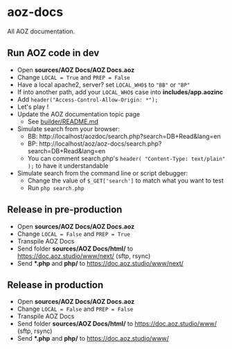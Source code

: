 # aoz-docs

All AOZ documentation.

## Run AOZ code in dev

- Open **sources/AOZ Docs/AOZ Docs.aoz**
- Change `LOCAL = True` and `PREP = False`
- Have a local apache2, server? set `LOCAL_WHO$` to `"BB"` or `"BP"`
- If into another path, add your `LOCAL_WHO$` case into **includes/app.aozinc**
- Add `header("Access-Control-Allow-Origin: *");`
- Let's play !
- Update the AOZ documentation topic page
  - See [builder/README.md]()
- Simulate search from your browser:
  - BB: http://localhost/aozdoc/search.php?search=DB+Read&lang=en
  - BP: http://localhost/aoz/aoz-docs/search.php?search=DB+Read&lang=en
  - You can comment search.php's `header( "Content-Type: text/plain" );` to have it understandable
- Simulate search from the command line or script debugger:
  - Change the value of `$_GET['search']` to match what you want to test
  - Run `php search.php`

## Release in pre-production

- Open **sources/AOZ Docs/AOZ Docs.aoz**
- Change `LOCAL = False` and `PREP = True`
- Transpile AOZ Docs
- Send folder **sources/AOZ Docs/html/** to https://doc.aoz.studio/www/next/ (sftp, rsync)
- Send **\*.php** and **php/** to https://doc.aoz.studio/www/next/

## Release in production

- Open **sources/AOZ Docs/AOZ Docs.aoz**
- Change `LOCAL = False` and `PREP = False`
- Transpile AOZ Docs
- Send folder **sources/AOZ Docs/html/** to https://doc.aoz.studio/www/ (sftp, rsync)
- Send **\*.php** and **php/** to https://doc.aoz.studio/www/

